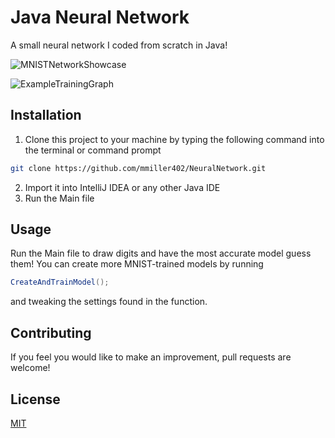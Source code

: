 # Java Neural Network

A small neural network I coded from scratch in Java!

![MNISTNetworkShowcase](https://github.com/user-attachments/assets/3d6895c7-c1e6-4bf5-83b5-29f81eb36a18)

![ExampleTrainingGraph](https://github.com/user-attachments/assets/2216dcd4-2a8f-41f6-8d44-f285549308b5)

## Installation

1. Clone this project to your machine by typing the following command into the terminal or command prompt
```bash
git clone https://github.com/mmiller402/NeuralNetwork.git
```
2. Import it into IntelliJ IDEA or any other Java IDE
3. Run the Main file

## Usage

Run the Main file to draw digits and have the most accurate model guess them! You can create more MNIST-trained models by running
```java
CreateAndTrainModel();
```
and tweaking the settings found in the function.

## Contributing

If you feel you would like to make an improvement, pull requests are welcome!

## License

[MIT](https://choosealicense.com/licenses/mit/)
